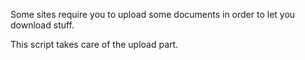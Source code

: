 Some sites require you to upload some documents in order to let you download stuff.

This script takes care of the upload part.
